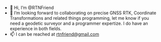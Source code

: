 - 👋 Hi, I’m @RTNFriend
- 💞️ I’m looking forward to collaborating on precise GNSS RTK, Coordinate Transformations and related things programming, let me know if you need a geodetic surveyor and a programmer expertize. I do have an experience in both fields.
- 📫 I can be reached at rtnfriend@gmail.com

<!---
RTNFriend/RTNFriend is a ✨ special ✨ repository because its `README.md` (this file) appears on your GitHub profile.
You can click the Preview link to take a look at your changes.
--->
